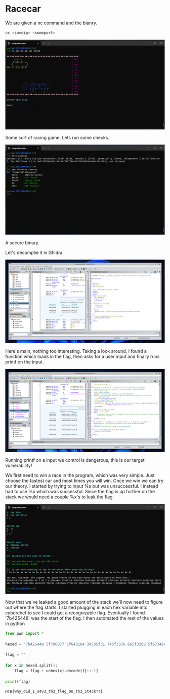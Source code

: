 
# Racecar
We are given a nc command and the bianry.
```bash
nc <someip> <someport>
```
![](https://github.com/0xNev/CTF-Writeups/blob/main/HTB/racecar/1.png?raw=true)

Some sort of racing game. Lets run some checks.

![](https://github.com/0xNev/CTF-Writeups/blob/main/HTB/racecar/2.png?raw=true)

A secure binary.

Let's decomplie it in Ghidra.

![](https://github.com/0xNev/CTF-Writeups/blob/main/HTB/racecar/3.png?raw=true)

Here's main, nothing too interesting.
Taking a look around, I found a function which loads in the flag, then asks for a user input and finally runs printf on the input.

![](https://github.com/0xNev/CTF-Writeups/blob/main/HTB/racecar/4.png?raw=true)


Running printf on a input we control is dangerous, this is our target vulnerability!

We first need to win a race in the program, which was very simple. Just choose the fastest car and most times you will win. Once we win we can try our theory. I started by trying to input %s but was unsuccessful. I instead had to use %x which was successful. Since the flag is up further on the stack we would need a couple %x's to leak the flag.

![](https://github.com/0xNev/CTF-Writeups/blob/main/HTB/racecar/5.png?raw=true)

Now that we've leaked a good amount of the stack we'll now need to figure out where the flag starts. I started plugging in each hex variable into cyberchef to see I could get a recognizable flag. Eventually I found '7b425448' was the start of the flag. I then automated the rest of the values in python

```python
from pwn import *  
  
hexed = "7b425448 5f796877 5f643164 34735f31 745f3376 665f3368 5f67346c 745f6e30 355f3368 6b633474 7d213f"
  
flag = ""

for x in hexed.split():
	flag = flag + unhex(x).decode()[::-1]

print(flag)
```
```
HTB{why_d1d_1_s4v3_th3_fl4g_0n_th3_5t4ck?!}
```